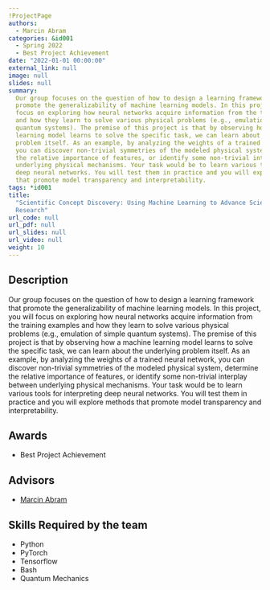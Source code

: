 ```yaml
---
!ProjectPage
authors:
  - Marcin Abram
categories: &id001
  - Spring 2022
  - Best Project Achievement
date: "2022-01-01 00:00:00"
external_link: null
image: null
slides: null
summary:
  Our group focuses on the question of how to design a learning framework that
  promote the generalizability of machine learning models. In this project, you will
  focus on exploring how neural networks acquire information from the training examples
  and how they learn to solve various physical problems (e.g., emulation of simple
  quantum systems). The premise of this project is that by observing how a machine
  learning model learns to solve the specific task, we can learn about the underlying
  problem itself. As an example, by analyzing the weights of a trained neural network,
  you can discover non-trivial symmetries of the modeled physical system, determine
  the relative importance of features, or identify some non-trivial interplay between
  underlying physical mechanisms. Your task would be to learn various tools for interpreting
  deep neural networks. You will test them in practice and you will explore methods
  that promote model transparency and interpretability.
tags: *id001
title:
  "Scientific Concept Discovery: Using Machine Learning to Advance Scientific
  Research"
url_code: null
url_pdf: null
url_slides: null
url_video: null
weight: 10
---
```


## Description

Our group focuses on the question of how to design a learning framework that promote the generalizability of machine learning models. In this project, you will focus on exploring how neural networks acquire information from the training examples and how they learn to solve various physical problems (e.g., emulation of simple quantum systems). The premise of this project is that by observing how a machine learning model learns to solve the specific task, we can learn about the underlying problem itself. As an example, by analyzing the weights of a trained neural network, you can discover non-trivial symmetries of the modeled physical system, determine the relative importance of features, or identify some non-trivial interplay between underlying physical mechanisms. Your task would be to learn various tools for interpreting deep neural networks. You will test them in practice and you will explore methods that promote model transparency and interpretability.

## Awards

- Best Project Achievement

## Advisors

- [Marcin Abram](../../../author/marcin-abram)

## Skills Required by the team

- Python
- PyTorch
- Tensorflow
- Bash
- Quantum Mechanics
